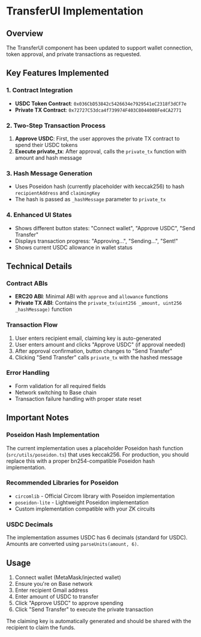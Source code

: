 # TransferUI Implementation

## Overview
The TransferUI component has been updated to support wallet connection, token approval, and private transactions as requested.

## Key Features Implemented

### 1. Contract Integration
- **USDC Token Contract**: `0x036CbD53842c5426634e7929541eC2318f3dCF7e`
- **Private TX Contract**: `0x72727C53dca4f739974F403C8044008Fe4CA2771`

### 2. Two-Step Transaction Process
1. **Approve USDC**: First, the user approves the private TX contract to spend their USDC tokens
2. **Execute private_tx**: After approval, calls the `private_tx` function with amount and hash message

### 3. Hash Message Generation
- Uses Poseidon hash (currently placeholder with keccak256) to hash `recipientAddress` and `claimingKey`
- The hash is passed as `_hashMessage` parameter to `private_tx`

### 4. Enhanced UI States
- Shows different button states: "Connect wallet", "Approve USDC", "Send Transfer"
- Displays transaction progress: "Approving...", "Sending...", "Sent!"
- Shows current USDC allowance in wallet status

## Technical Details

### Contract ABIs
- **ERC20 ABI**: Minimal ABI with `approve` and `allowance` functions
- **Private TX ABI**: Contains the `private_tx(uint256 _amount, uint256 _hashMessage)` function

### Transaction Flow
1. User enters recipient email, claiming key is auto-generated
2. User enters amount and clicks "Approve USDC" (if approval needed)
3. After approval confirmation, button changes to "Send Transfer"
4. Clicking "Send Transfer" calls `private_tx` with the hashed message

### Error Handling
- Form validation for all required fields
- Network switching to Base chain
- Transaction failure handling with proper state reset

## Important Notes

### Poseidon Hash Implementation
The current implementation uses a placeholder Poseidon hash function (`src/utils/poseidon.ts`) that uses keccak256. For production, you should replace this with a proper bn254-compatible Poseidon hash implementation.

### Recommended Libraries for Poseidon
- `circomlib` - Official Circom library with Poseidon implementation
- `poseidon-lite` - Lightweight Poseidon implementation
- Custom implementation compatible with your ZK circuits

### USDC Decimals
The implementation assumes USDC has 6 decimals (standard for USDC). Amounts are converted using `parseUnits(amount, 6)`.

## Usage
1. Connect wallet (MetaMask/injected wallet)
2. Ensure you're on Base network
3. Enter recipient Gmail address
4. Enter amount of USDC to transfer
5. Click "Approve USDC" to approve spending
6. Click "Send Transfer" to execute the private transaction

The claiming key is automatically generated and should be shared with the recipient to claim the funds.
